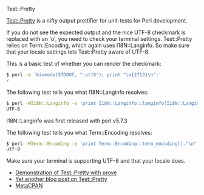 Test::Pretty

[Test::Pretty](https://metacpan.org/module/Test::Pretty) is a nifty output prettifier for unit-tests for Perl development.

If you do not see the expected output and the nice UTF-8 checkmark is replaced with an 'o', you need to check your terminal settings. Test::Pretty relies on Term::Encoding, which again uses I18N::Langinfo. So make sure that your locale settings lets Test::Pretty aware of UTF-8.

This is a basic test of whether you can render the checkmark:

```bash
$ perl -e 'binmode(STDOUT, ":utf8"); print "\x{2713}\n";'
✓
```

The following test tells you what I18N::Langinfo resolves:

```bash
$ perl -MI18N::Langinfo -e 'print I18N::Langinfo::langinfo(I18N::Langinfo::CODESET())."\n"'
UTF-8
```

I18N::Langinfo was first released with perl v5.7.3

The following test tells you what Term::Encoding resolves:

```bash
$ perl -MTerm::Encoding -e 'print Term::Encoding::term_encoding()."\n"'
utf-8
```

Make sure your terminal is supporting UTF-8 and that your locale does.

- [Demonstration of Test::Pretty with prove](http://blog.64p.org/entry/2012/11/07/163100)
- [Yet another blog post on Test::Pretty](http://blog.kablamo.org/2014/05/08/test-pretty/)
- [MetaCPAN](https://metacpan.org/module/Test::Pretty)
